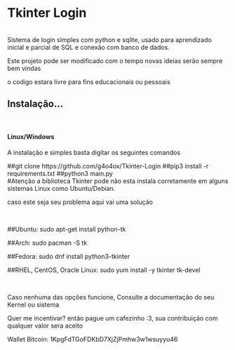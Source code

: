 <h1>Tkinter Login</h1>
<br>
Sistema de login simples com python e sqlite, usado para aprendizado inicial e parcial de SQL e conexão com banco de dados.
<br>
<p>Este projeto pode ser modificado com o tempo novas ideias serão sempre bem vindas</p>
<p>o codigo estara livre para fins educacionais ou pessoais</p>
<h2>Instalação...</h2>
<br>

<h4>Linux/Windows</h4>
<p>A instalação e simples basta digitar os seguintes comandos</p>
##git clone https://github.com/g4o4ox/Tkinter-Login
##pip3 install -r requirements.txt
##python3 main.py
<br>
#Atenção a biblioteca Tkinter pode não esta instala corretamente em alguns sistemas Linux como Ubuntu/Debian.
<p>caso este seja seu problema aqui vai uma solução</p>

<br>

##Ubuntu: sudo apt-get install python-tk

##Arch: sudo pacman -S tk

##Fedora: sudo dnf install python3-tkinter

##RHEL, CentOS, Oracle Linux: sudo yum install -y tkinter tk-devel

<br>
<p>Caso nenhuma das opções funcione, Consulte a documentação do seu Kernel ou sistema</p>
<p>Quer me incentivar? então pague um cafezinho :3, sua contribuição com qualquer valor sera aceito</p>
<p>Wallet Bitcoin: 1KpgFdTGoFDKbD7XjZjPmhw3w1wsuyyu46</p>
